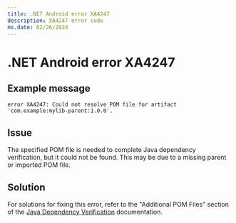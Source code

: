 ```yaml
---
title: .NET Android error XA4247
description: XA4247 error code
ms.date: 02/26/2024
---
```

# .NET Android error XA4247

## Example message

```
error XA4247: Could not resolve POM file for artifact 'com.example:mylib-parent:1.0.0'.
```

## Issue

The specified POM file is needed to complete Java dependency verification, but it could
not be found. This may be due to a missing parent or imported POM file.

## Solution

For solutions for fixing this error, refer to the "Additional POM Files" section of the
[Java Dependency Verification](../JavaDependencyVerification.md) documentation.
